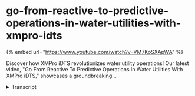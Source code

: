 # go-from-reactive-to-predictive-operations-in-water-utilities-with-xmpro-idts
{% embed url="https://www.youtube.com/watch?v=VM7KoSXApWA" %}



Discover how XMPro iDTS revolutionizes water utility operations! Our latest video, "Go From Reactive To Predictive Operations In Water Utilities With XMPro iDTS," showcases a groundbreaking...
<details>
<summary>Transcript</summary>Discover how XMPro iDTS revolutionizes water utility operations! Our latest video, "Go From Reactive To Predictive Operations In Water Utilities With XMPro iDTS," showcases a groundbreaking...
water utilities today face a balancing

act of maintaining aging infrastructure

ensuring reliable service and managing

operational efficiency the stakes are

high with every downtime impacting

communities and the environment XM Pros

intelligent digital twin Suite idts

emerges as the solution it seamlessly

integrates realtime sensor data with

maintenance information Paving the way

from reactive to predictive operations

using XM proos data stream designer we

combine engineering calculations with

Advanced AI generating unique

prescriptive recommendations this

proactive approach significantly reduces

the risk of failures and extends the

life of critical infrastructure the app

designer acts as the command center here

engineers and maintenance managers gain

access to realtime predictions and

condition information imagine monitoring

multiple water treatment facilities each

asset's health is indicated by intuitive

color codes XM Pro System alerts you to

potential equip equipment failures aging

pipelines flood risks water leaks and

more transforming how water utilities

run their operations at the asset class

level XM Pro provides a detailed view of

alerts work requests and work orders

this level of detail allows for

efficient maintenance scheduling

reducing response times and operational

interruptions the asset analysis view in

XM Pro offers 3D visualization and

realtime monitoring alerting Engineers

to deviations in vital metrics

this enables predictive operations and

Swift resolution of issues the XM Pro

co-pilot feature adds interactive

diagnostic capabilities providing

instant recommendations and root cause

analysis all aimed at minimizing

downtime and ensuring operational

efficiency XM Pro's recommendation

engine acts like a digital consultant

analyzing data to offer optimal action

plans coupled with in platform AI tools

it refines and deploys machine learning

models enhancing predictive accuracy

with XM Pro customization is key the

robust dashboard Builder features ux

blocks that not only bring a whole host

of capabilities to your dashboards but

also rapidly speed up implementation and

deployment the XM Pro ux Builder lets

you tailor dashboards to your unique

needs ensuring you see your data your

way XM Pro's predictive operation

solution built on our intelligent

digital twin Suite is your answer to

reducing unplanned downtime and

enhancing operational efficiency in

water utility ities ready to transform

your operations contact the XM pro team

today to get started
</details>